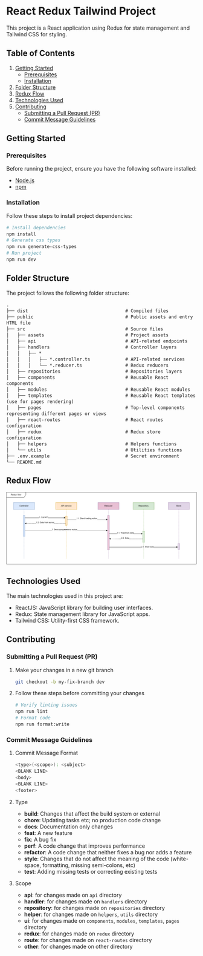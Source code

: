 # React Redux Tailwind Project

This project is a React application using Redux for state management and Tailwind CSS for styling.

## Table of Contents

1. [Getting Started](#getting-started)
   - [Prerequisites](#prerequisites)
   - [Installation](#installation)
2. [Folder Structure](#folder-structure)
3. [Redux Flow](#redux-flow)
4. [Technologies Used](#technologies-used)
5. [Contributing](#contributing)
   - [Submitting a Pull Request (PR)](#submitting-a-pull-request-pr)
   - [Commit Message Guidelines](#commit-message-guidelines)

## Getting Started

### Prerequisites

Before running the project, ensure you have the following software installed:

- [Node.js](https://nodejs.org/)
- [npm](https://www.npmjs.com/)

### Installation

Follow these steps to install project dependencies:

```bash
# Install dependencies
npm install
# Generate css types
npm run generate-css-types
# Run project
npm run dev
```

## Folder Structure

The project follows the following folder structure:

    .
    ├── dist                                    # Compiled files
    ├── public                                  # Public assets and entry HTML file
    ├── src                                     # Source files
    │   ├── assets                              # Project assets
    │   ├── api                                 # API-related endpoints
    │   ├── handlers                            # Controller layers
    │   │   ├── *
    │   │   │   ├── *.controller.ts             # API-related services
    │   │   │   └── *.reducer.ts                # Redux reducers
    │   ├── repositories                        # Repositories layers
    │   ├── components                          # Reusable React components
    │   ├── modules                             # Reusable React modules
    │   ├── templates                           # Reusable React templates (use for pages rendering)
    │   ├── pages                               # Top-level components representing different pages or views
    │   ├── react-routes                        # React routes configuration
    │   ├── redux                               # Redux store configuration
    │   ├── helpers                             # Helpers functions
    │   └── utils                               # Utilities functions
    ├── .env.example                            # Secret environment
    └── README.md

## Redux Flow

<img src="./public/Redux flow.png" />

## Technologies Used

The main technologies used in this project are:

- ReactJS: JavaScript library for building user interfaces.
- Redux: State management library for JavaScript apps.
- Tailwind CSS: Utility-first CSS framework.

## Contributing

### Submitting a Pull Request (PR)

1. Make your changes in a new git branch

    ```bash
    git checkout -b my-fix-branch dev
    ```

2. Follow these steps before committing your changes

    ```bash
    # Verify linting issues
    npm run lint
    # Format code
    npm run format:write
    ```

### Commit Message Guidelines

1. Commit Message Format

    ```bash
    <type>(<scope>): <subject>
    <BLANK LINE>
    <body>
    <BLANK LINE>
    <footer>
    ```

2. Type
    - **build**: Changes that affect the build system or external
    - **chore**: Updating tasks etc; no production code change
    - **docs**: Documentation only changes
    - **feat**: A new feature
    - **fix**: A bug fix
    - **perf**: A code change that improves performance
    - **refactor**: A code change that neither fixes a bug nor adds a feature
    - **style**: Changes that do not affect the meaning of the code (white-space, formatting, missing semi-colons, etc)
    - **test**: Adding missing tests or correcting existing tests

3. Scope
    - **api**: for changes made on `api` directory
    - **handler**: for changes made on `handlers` directory
    - **repository**: for changes made on `repositories` directory
    - **helper**: for changes made on `helpers`, `utils` directory
    - **ui**: for changes made on `components`, `modules`, `templates`, `pages` directory
    - **redux**: for changes made on `redux` directory
    - **route**: for changes made on `react-routes` directory
    - **other**: for changes made on other directory

